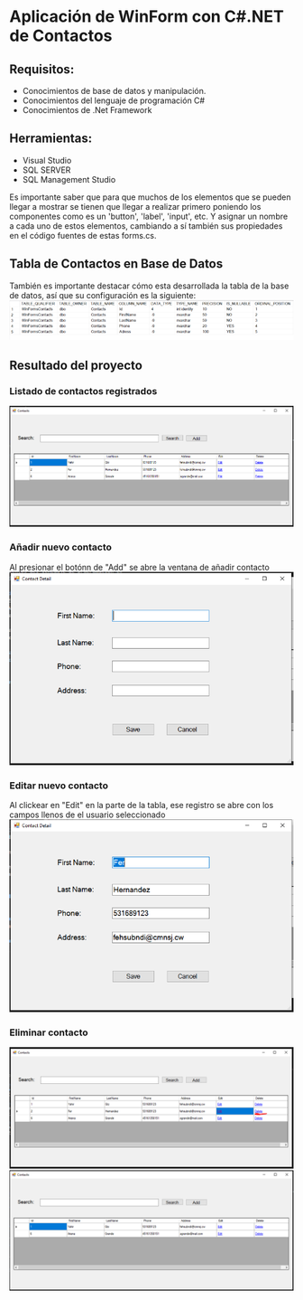 # Aplicación de WinForm con C#.NET de Contactos

## Requisitos:
- Conocimientos de base de datos y manipulación.
- Conocimientos del lenguaje de programación C#
- Conocimientos de .Net Framework

## Herramientas:
- Visual Studio
- SQL SERVER
- SQL Management Studio

Es importante saber que para que muchos de los elementos que se pueden llegar a mostrar se tienen que llegar a realizar primero poniendo los componentes como es un 'button', 'label', 'input', etc. Y asignar un nombre a cada uno de estos elementos, cambiando a sí también sus propiedades en el código fuentes de estas forms.cs.

## Tabla de Contactos en Base de Datos
También es importante destacar cómo esta desarrollada la tabla de la base de datos, así que su configuración es la siguiente:
![Tabla Contactos](image-8.png)

## Resultado del proyecto
### Listado de contactos registrados
![Listado de Contactos](image-1.png)

### Añadir nuevo contacto
Al presionar el botónn de "Add" se abre la ventana de añadir contacto
![Nuevo contacto](image-3.png)

### Editar nuevo contacto
Al clickear en "Edit" en la parte de la tabla, ese registro se abre con los campos llenos de el usuario seleccionado
![Editar contacto](image-4.png)

### Eliminar contacto
![Contacto a eliminar](image-6.png)
![alt text](image-7.png)